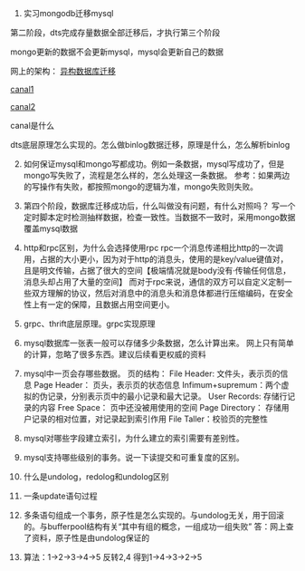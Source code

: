 1. 实习mongodb迁移mysql 

第二阶段，dts完成存量数据全部迁移后，才执行第三个阶段

mongo更新的数据不会更新mysql，mysql会更新自己的数据

网上的架构：
[异构数据库迁移](https://www.idcbest.com/jjfanews/11008280.html)

[canal1](https://www.cnblogs.com/zhenghengbin/p/15307180.html)

[canal2](https://www.modb.pro/db/41475)

canal是什么

dts底层原理怎么实现的。怎么做binlog数据迁移，原理是什么，怎么解析binlog

2. 如何保证mysql和mongo写都成功。例如一条数据，mysql写成功了，但是mongo写失败了，流程是怎么样的，怎么处理这一条数据。
参考：如果两边的写操作有失败，都按照mongo的逻辑为准，mongo失败则失败。

3. 第四个阶段，数据库迁移成功后，什么叫做没有问题，有什么对照吗？
写一个定时脚本定时检测抽样数据，检查一致性。当数据不一致时，采用mongo数据覆盖mysql数据

4. http和rpc区别，为什么会选择使用rpc
rpc一个消息传递相比http的一次调用，占据的大小更小，因为对于http的消息头，使用的是key/value键值对，且是明文传输，占据了很大的空间【极端情况就是body没有·传输任何信息，消息头却占用了大量的空间】
而对于rpc来说，通信的双方可以自定义定制一些双方理解的协议，然后对消息中的消息头和消息体都进行压缩编码，在安全性上有一定的保障，且数据占用空间更小。

5. grpc、thrift底层原理。grpc实现原理
6. mysql数据库一张表一般可以存储多少条数据，怎么计算出来。
网上只有简单的计算，忽略了很多东西。建议后续看更权威的资料

7. mysql中一页会存哪些数据。
页的结构：
   File Header: 文件头，表示页的信息
   Page Header： 页头，表示页的状态信息
   Infimum+supremum：两个虚拟的伪记录，分别表示页中的最小记录和最大记录。
   User Records: 存储行记录的内容
   Free Space： 页中还没被用使用的空间
   Page Directory： 存储用户记录的相对位置，对记录起到索引作用
   File Taller：校验页的完整性


8. mysql对哪些字段建立索引，为什么建立的索引需要有差别性。
9. mysql支持哪些级别的事务。说一下读提交和可重复度的区别。
10. 什么是undolog，redolog和undolog区别
11. 一条update语句过程
12. 多条语句组成一个事务，原子性是怎么实现的。与undolog无关，用于回滚的。与bufferpool结构有关“其中有组的概念，一组成功一组失败”
答：网上查了资料，原子性是由undolog保证的
13. 算法：1->2->3->4->5    反转2,4      得到1->4->3->2->5



